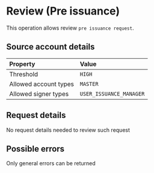 # Review \(Pre issuance\)

This operation allows review `pre issuance request`.

## Source account details

| Property | Value |
| :--- | :--- |
| Threshold | `HIGH` |
| Allowed account types | `MASTER` |
| Allowed signer types | `USER_ISSUANCE_MANAGER` |

## Request details

No request details needed to review such request

## Possible errors

Only general errors can be returned

